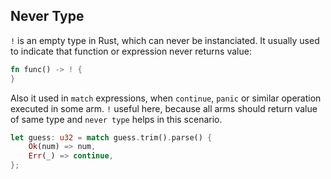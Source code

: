 ## Never Type

`!` is an empty type in Rust, which can never be instanciated. It usually used to indicate that
function or expression never returns value:

```rust
fn func() -> ! {
}
```

Also it used in `match` expressions, when `continue`, `panic` or similar operation executed in
some arm. `!` useful here, because all arms should return value of same type and `never type` helps
in this scenario.

```rust
let guess: u32 = match guess.trim().parse() {
    Ok(num) => num,
    Err(_) => continue,
};
```

